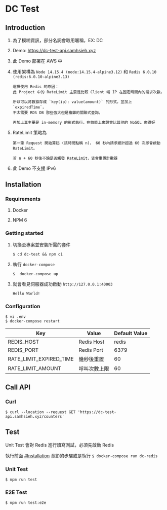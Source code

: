 # DC Test

## Introduction

1. 為了模糊資訊，部分名詞會取用暱稱，EX: DC


2. Demo: https://dc-test-api.samhsieh.xyz


3. 此 Demo 部署在 AWS 中


4. 使用架構為 `Node 14.15.4 (node:14.15.4-alpine3.12)` 和 `Redis 6.0.10 (redis:6.0.10-alpine3.13)`

   ```
   選擇使用 Redis 的原因：
   此 Project 中的 RateLimit 主要是比較 Client 端 IP 在固定時間內的請求次數。
    
   所以可以將數據存成 `key(ip): value(amount)` 的形式，並加上 `expiredTime`，
   不太需要 RDS DB 那些強大但是複雜的關聯式查詢。
    
   再加上其主要是 in-memory 的形式執行，在效能上來說會比其他的 NoSQL 來得好
   ```

5. RateLimit 策略為
   ```
   第一筆 Request 開始算起 (該時間點稱 n)， 60 秒內請求總計超過 60 次即會啟動 RateLimit。
   
   若 n + 60 秒後不論是否觸發 RateLimit，皆會重置計數器
   ```
   
6. 此 Demo 不支援 IPv6


## Installation

### Requirements

1. Docker


2. NPM 6


### Getting started
1. 切換至專案並安裝所需的套件 
   ```
   $ cd dc-test && npm ci
   ```

2. 執行 `docker-compose`
   ```
   $  docker-compose up
   ```

3. 就會看見伺服器成功啟動 `http://127.0.0.1:40003`
   ```
   Hello World!
   ```

### Configuration
```
$ vi .env
$ docker-compose restart
```

| Key                      | Value      | Default Value |
| ----                     | ----       | ----          |
| REDIS_HOST               | Redis Host | redis         |
| REDIS_PORT               | Redis Port | 6379          |
| RATE_LIMIT_EXPIRED_TIME  | 幾秒後重置   | 60            |
| RATE_LIMIT_AMOUNT        | 呼叫次數上限 | 60            |


## Call API
### Curl
```
$ curl --location --request GET 'https://dc-test-api.samhsieh.xyz/counters'
```

## Test
Unit Test 會對 Redis 進行讀寫測試，必須先啟動 Redis

執行前面 [#Installation](#installation) 章節的步驟或是執行 `$ docker-compose run dc-redis `
### Unit Test
```
$ npm run test
```

### E2E Test
```
$ npm run test:e2e
```
